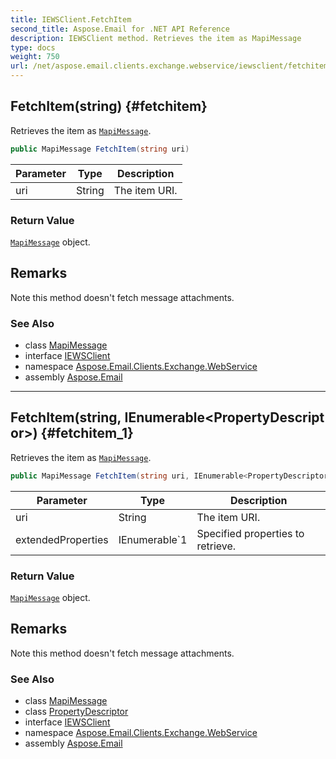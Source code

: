 ```yaml
---
title: IEWSClient.FetchItem
second_title: Aspose.Email for .NET API Reference
description: IEWSClient method. Retrieves the item as MapiMessage
type: docs
weight: 750
url: /net/aspose.email.clients.exchange.webservice/iewsclient/fetchitem/
---
```

## FetchItem(string) {#fetchitem}

Retrieves the item as [`MapiMessage`](../../../aspose.email.mapi/mapimessage/).

```csharp
public MapiMessage FetchItem(string uri)
```

| Parameter | Type | Description |
| --- | --- | --- |
| uri | String | The item URI. |

### Return Value

[`MapiMessage`](../../../aspose.email.mapi/mapimessage/) object.

## Remarks

Note this method doesn't fetch message attachments.

### See Also

* class [MapiMessage](../../../aspose.email.mapi/mapimessage/)
* interface [IEWSClient](../)
* namespace [Aspose.Email.Clients.Exchange.WebService](../../iewsclient/)
* assembly [Aspose.Email](../../../)

---

## FetchItem(string, IEnumerable&lt;PropertyDescriptor&gt;) {#fetchitem_1}

Retrieves the item as [`MapiMessage`](../../../aspose.email.mapi/mapimessage/).

```csharp
public MapiMessage FetchItem(string uri, IEnumerable<PropertyDescriptor> extendedProperties)
```

| Parameter | Type | Description |
| --- | --- | --- |
| uri | String | The item URI. |
| extendedProperties | IEnumerable`1 | Specified properties to retrieve. |

### Return Value

[`MapiMessage`](../../../aspose.email.mapi/mapimessage/) object.

## Remarks

Note this method doesn't fetch message attachments.

### See Also

* class [MapiMessage](../../../aspose.email.mapi/mapimessage/)
* class [PropertyDescriptor](../../../aspose.email.mapi/propertydescriptor/)
* interface [IEWSClient](../)
* namespace [Aspose.Email.Clients.Exchange.WebService](../../iewsclient/)
* assembly [Aspose.Email](../../../)



